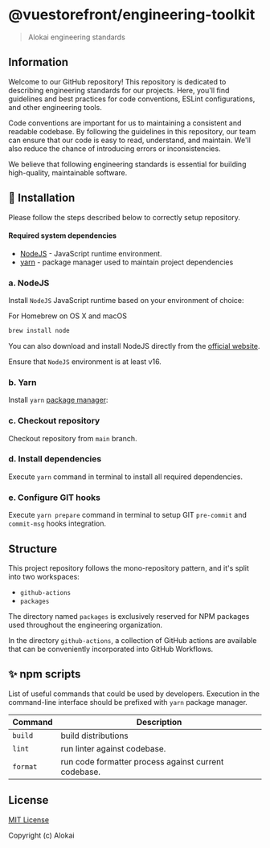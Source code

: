 # @vuestorefront/engineering-toolkit

> Alokai engineering standards

## Information

Welcome to our GitHub repository! This repository is dedicated to describing engineering standards for our projects. Here, you'll find guidelines and best practices for code conventions, ESLint configurations, and other engineering tools.

Code conventions are important for us to maintaining a consistent and readable codebase. By following the guidelines in this repository, our team can ensure that our code is easy to read, understand, and maintain. We'll also reduce the chance of introducing errors or inconsistencies.

We believe that following engineering standards is essential for building high-quality, maintainable software.

## 🔧 Installation

Please follow the steps described below to correctly setup repository.

#### Required system dependencies

-   [NodeJS](https://nodejs.org/en/) -  JavaScript runtime environment.
-   [yarn](https://yarnpkg.com/) - package manager used to maintain project dependencies

### a. NodeJS

Install `NodeJS` JavaScript runtime based on your environment of choice:

For Homebrew on OS X and macOS

```sh
brew install node
```

You can also download and install NodeJS directly from the [official website](https://nodejs.org/en/).

Ensure that `NodeJS` environment is at least v16.

### b. Yarn

Install `yarn` [package manager](https://yarnpkg.com/getting-started/install):

### c. Checkout repository

Checkout repository from `main` branch.

### d. Install dependencies

Execute `yarn` command in terminal to install all required dependencies.

### e. Configure GIT hooks

Execute `yarn prepare` command in terminal to setup GIT `pre-commit` and `commit-msg` hooks integration.


## Structure
This project repository follows the mono-repository pattern, and it's split into two workspaces:

- `github-actions`
- `packages`

The directory named `packages` is exclusively reserved for NPM packages used throughout the engineering organization.

In the directory `github-actions`, a collection of GitHub actions are available that can be conveniently incorporated into GitHub Workflows.

## ✨ npm scripts

List of useful commands that could be used by developers. Execution in the command-line interface should be prefixed with `yarn` package manager.

| Command  | Description                                          |
| -------- | ---------------------------------------------------- |
| `build`  | build distributions                                  |
| `lint`   | run linter against codebase.                         |
| `format` | run code formatter process against current codebase. |


## License

[MIT License](./LICENSE)

Copyright (c) Alokai
